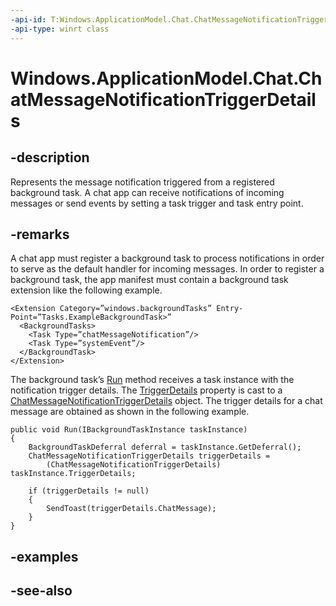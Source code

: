 ```yaml
---
-api-id: T:Windows.ApplicationModel.Chat.ChatMessageNotificationTriggerDetails
-api-type: winrt class
---
```


<!-- Class syntax.
public class ChatMessageNotificationTriggerDetails : Windows.ApplicationModel.Chat.IChatMessageNotificationTriggerDetails, Windows.ApplicationModel.Chat.IChatMessageNotificationTriggerDetails2
-->

# Windows.ApplicationModel.Chat.ChatMessageNotificationTriggerDetails

## -description
Represents the message notification triggered from a registered background task. A chat app can receive notifications of incoming messages or send events by setting a task trigger and task entry point.

## -remarks
A chat app must register a background task to process notifications in order to serve as the default handler for incoming messages. In order to register a background task, the app manifest must contain a background task extension like the following example.

```
<Extension Category=”windows.backgroundTasks” Entry-Point=”Tasks.ExampleBackgroundTask>”
  <BackgroundTasks>
    <Task Type=”chatMessageNotification”/>
    <Task Type=”systemEvent”/>
  </BackgroundTask>
</Extension>

```

The background task’s [Run](../windows.applicationmodel.background/ibackgroundtask_run.md) method receives a task instance with the notification trigger details. The [TriggerDetails](../windows.applicationmodel.background/ibackgroundtaskinstance_triggerdetails.md) property is cast to a [ChatMessageNotificationTriggerDetails](chatmessagenotificationtriggerdetails.md) object. The trigger details for a chat message are obtained as shown in the following example.

```
public void Run(IBackgroundTaskInstance taskInstance)
{
    BackgroundTaskDeferral deferral = taskInstance.GetDeferral();
    ChatMessageNotificationTriggerDetails triggerDetails =
        (ChatMessageNotificationTriggerDetails) taskInstance.TriggerDetails;
    
    if (triggerDetails != null)
    {
        SendToast(triggerDetails.ChatMessage);
    }
}

```



<!-- <rem>TODO: Document how the developer can obtain this class object, and add or update retriever elements as necessary.</rem>-->

## -examples

## -see-also
